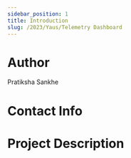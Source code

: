 ```yaml
---
sidebar_position: 1
title: Introduction
slug: /2023/Yaus/Telemetry Dashboard
---
```



# Author
Pratiksha Sankhe

# Contact Info
<!-- - [Email](mailto:) -->
<!-- - [Linked In]() -->
<!-- - [GitHub]() -->

# Project Description

